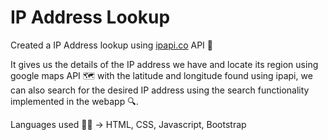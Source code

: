 # IP Address Lookup
Created a IP Address lookup using [ipapi.co](https://ipapi.co/ "ipapi.co") API :space_invader:

It gives us the details of the IP address we have and locate its region using  google maps API :world_map: with the latitude and longitude found using ipapi, we can also search for the desired IP address using the search functionality implemented in the webapp :mag:.

Languages used :man_technologist: -> HTML, CSS, Javascript, Bootstrap
